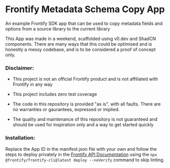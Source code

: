 # Frontify Metadata Schema Copy App
An example Frontify SDK app that can be used to copy metadata fields and options from a source library to the current library

This App was made in a weekend, scaffolded using v0.dev and ShadCN components. There are many ways that this could be optimised and is honestly a messy codebase, and is to be considered a proof of concept only.

### Disclaimer:
- This project is not an official Frontify product and is not affiliated with Frontify in any way

- This project includes zero test coverage

- The code in this repository is provided "as is", with all faults. There are no warranties or gaurantees, expressed or implied. 

- The quality and maintenance of this repository is not guaranteed and should be used for inspiration only and a way to get started quickly

### Installation:
Replace the App ID in the manifest.json file with your own and follow the steps to deploy privately in the [Frontify API Documentation](https://developer.frontify.com/document/2580#/getting-started/marketplace) using the ```npx @frontify/frontify-cli@latest deploy --noVerify``` command to skip linting.
